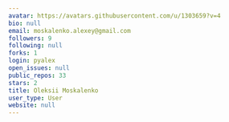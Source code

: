 ```yaml
---
avatar: https://avatars.githubusercontent.com/u/1303659?v=4
bio: null
email: moskalenko.alexey@gmail.com
followers: 9
following: null
forks: 1
login: pyalex
open_issues: null
public_repos: 33
stars: 2
title: Oleksii Moskalenko
user_type: User
website: null
---
```

